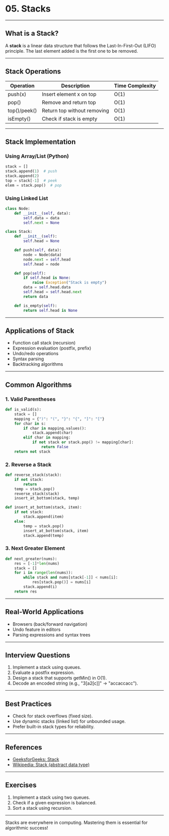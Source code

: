 # 05. Stacks

---

## What is a Stack?

A **stack** is a linear data structure that follows the Last-In-First-Out (LIFO) principle. The last element added is the first one to be removed.

---

## Stack Operations

| Operation | Description                | Time Complexity |
|-----------|----------------------------|-----------------|
| push(x)   | Insert element x on top    | O(1)            |
| pop()     | Remove and return top      | O(1)            |
| top()/peek() | Return top without removing | O(1)         |
| isEmpty() | Check if stack is empty    | O(1)            |

---

## Stack Implementation

### Using Array/List (Python)

```python
stack = []
stack.append(1)  # push
stack.append(2)
top = stack[-1]  # peek
elem = stack.pop()  # pop
```

### Using Linked List

```python
class Node:
    def __init__(self, data):
        self.data = data
        self.next = None

class Stack:
    def __init__(self):
        self.head = None

    def push(self, data):
        node = Node(data)
        node.next = self.head
        self.head = node

    def pop(self):
        if self.head is None:
            raise Exception("Stack is empty")
        data = self.head.data
        self.head = self.head.next
        return data

    def is_empty(self):
        return self.head is None
```

---

## Applications of Stack

- Function call stack (recursion)
- Expression evaluation (postfix, prefix)
- Undo/redo operations
- Syntax parsing
- Backtracking algorithms

---

## Common Algorithms

### 1. Valid Parentheses

```python
def is_valid(s):
    stack = []
    mapping = {")": "(", "}": "{", "]": "["}
    for char in s:
        if char in mapping.values():
            stack.append(char)
        elif char in mapping:
            if not stack or stack.pop() != mapping[char]:
                return False
    return not stack
```

### 2. Reverse a Stack

```python
def reverse_stack(stack):
    if not stack:
        return
    temp = stack.pop()
    reverse_stack(stack)
    insert_at_bottom(stack, temp)

def insert_at_bottom(stack, item):
    if not stack:
        stack.append(item)
    else:
        temp = stack.pop()
        insert_at_bottom(stack, item)
        stack.append(temp)
```

### 3. Next Greater Element

```python
def next_greater(nums):
    res = [-1]*len(nums)
    stack = []
    for i in range(len(nums)):
        while stack and nums[stack[-1]] < nums[i]:
            res[stack.pop()] = nums[i]
        stack.append(i)
    return res
```

---

## Real-World Applications

- Browsers (back/forward navigation)
- Undo feature in editors
- Parsing expressions and syntax trees

---

## Interview Questions

1. Implement a stack using queues.
2. Evaluate a postfix expression.
3. Design a stack that supports getMin() in O(1).
4. Decode an encoded string (e.g., "3[a2[c]]" → "accaccacc").

---

## Best Practices

- Check for stack overflows (fixed size).
- Use dynamic stacks (linked list) for unbounded usage.
- Prefer built-in stack types for reliability.

---

## References

- [GeeksforGeeks: Stack](https://www.geeksforgeeks.org/stack-data-structure/)
- [Wikipedia: Stack (abstract data type)](https://en.wikipedia.org/wiki/Stack_(abstract_data_type))

---

## Exercises

1. Implement a stack using two queues.
2. Check if a given expression is balanced.
3. Sort a stack using recursion.

---

Stacks are everywhere in computing. Mastering them is essential for algorithmic success!
